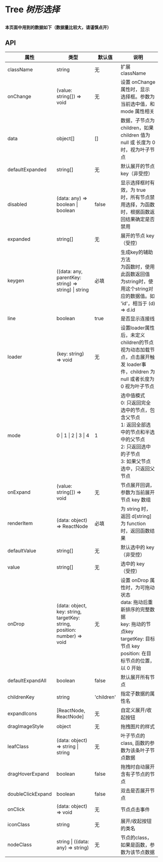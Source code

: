 # Tree *树形选择*

## 

#### 本页面中用到的数据如下（数据量比较大，请谨慎点开）
<example name="data" />

<example />

## API

| 属性 | 类型 | 默认值 | 说明 |
| --- | --- | --- | --- |
| className | string | 无 | 扩展className |
| onChange | (value: string[]) => void | 无 | 设置 onChange 属性时，显示 选择框。参数为当前选中值，和 mode 属性相关 |
| data | object[] | [] | 数据，子节点为children，如果 children 值为 null 或 长度为 0 时，视为叶子节点 |
| defaultExpanded | string[] | 无 | 默认展开的节点 key（非受控） |
| disabled | (data: any) => boolean \| boolean | false | 显示选择框时有效，为 true 时，所有节点禁用选择，为函数时，根据函数返回结果确定是否禁用 |
| expanded | string[] | 无 | 展开的节点 key （受控） |
| keygen | ((data: any, parentKey: string) => string) \| string | 必填 | 生成key的辅助方法<br />为函数时，使用此函数返回值<br />为string时，使用这个string对应的数据值。如 'id'，相当于 (d) => d.id |
| line | boolean | true | 是否显示连接线 |
| loader | (key: string) => void | 无 | 设置loader属性后，未定义children的节点视为动态加载节点，点击展开触发 loader事件，children 为 null 或者长度为 0 视为叶子节点 |
| mode | 0 \| 1 \| 2 \| 3 \| 4 | 1 | 选中值模式<br />0: 只返回完全选中的节点，包含父节点<br />1: 返回全部选中的节点和半选中的父节点<br />2: 只返回选中的子节点<br />3: 如果父节点选中，只返回父节点 |
| onExpand | (value: string[]) => void | 无 | 节点展开回调，参数为当前展开节点 key 数组 |
| renderItem | (data: object) => ReactNode | 必填 | 为 string 时，返回 d\[string]<br />为 function 时，返回函数结果 |
| defaultValue | string[] | 无 | 默认选中的 key （非受控） | 
| value | string[] | 无 | 选中的 key （受控） | 
| onDrop | (data: object, key: string, targetKey: string, position: number) => void | 无 | 设置 onDrop 属性时，为可拖动状态<br />data: 拖动后重新排序的完整数据<br />key: 拖动的节点key<br />targetKey: 目标节点 key<br />position: 在目标节点的位置，以 0 开始 | 
| defaultExpandAll | boolean | false | 默认展开所有节点 | 
| childrenKey | string | 'children' | 指定子数据的属性名 |
| expandIcons | \[ReactNode, ReactNode] | 无 | 自定义展开/收起按钮 |
| dragImageStyle | object | 无 | 拖拽图片的样式 |
| leafClass | (data: object) => string \| string | 无 | 叶子节点的 class, 函数的参数为该条叶子节点数据 |
| dragHoverExpand | boolean | false | 拖拽时自动展开含有子节点的节点 |
| doubleClickExpand | boolean | false | 双击是否展开节点 |
| onClick | (data: object) => void | 无 | 节点点击事件 |
| iconClass | string | 无 | 展开/收起按钮的类名 |
| nodeClass | string \| ((data: any) => string) | 无 | 节点的class，如果是函数，参数为该节点数据 |
